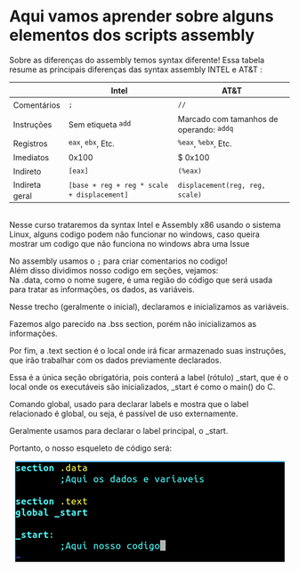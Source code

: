 <h1>Aqui vamos aprender sobre alguns elementos dos scripts assembly</h1>

<p>Sobre as diferenças do assembly temos syntax diferente!
Essa tabela resume as principais diferenças das syntax assembly INTEL e AT&T :</p>

<table><thead>
<tr>
<th></th>
<th><font style="vertical-align: inherit;"><font style="vertical-align: inherit;">Intel</font></font></th>
<th><font style="vertical-align: inherit;"><font style="vertical-align: inherit;">AT&amp;T</font></font></th>
</tr>
</thead><tbody>
<tr>
<td><font style="vertical-align: inherit;"><font style="vertical-align: inherit;">Comentários</font></font></td>
<td><code>;</code></td>
<td><code>//</code></td>
</tr>
<tr>
<td><font style="vertical-align: inherit;"><font style="vertical-align: inherit;">Instruções</font></font></td>
<td><font style="vertical-align: inherit;"><font style="vertical-align: inherit;">Sem etiqueta </font></font><code>add</code></td>
<td><font style="vertical-align: inherit;"><font style="vertical-align: inherit;">Marcado com tamanhos de operando: </font></font><code>addq</code></td>
</tr>
<tr>
<td><font style="vertical-align: inherit;"><font style="vertical-align: inherit;">Registros</font></font></td>
<td><code>eax</code><font style="vertical-align: inherit;"><font style="vertical-align: inherit;">, </font></font><code>ebx</code><font style="vertical-align: inherit;"><font style="vertical-align: inherit;">, Etc.</font></font></td>
<td><code>%eax</code><font style="vertical-align: inherit;"><font style="vertical-align: inherit;">, </font></font><code>%ebx</code><font style="vertical-align: inherit;"><font style="vertical-align: inherit;">, Etc.</font></font></td>
</tr>
<tr>
<td><font style="vertical-align: inherit;"><font style="vertical-align: inherit;">Imediatos</font></font></td>
<td><font style="vertical-align: inherit;"><font style="vertical-align: inherit;">0x100</font></font></td>
<td><font style="vertical-align: inherit;"><font style="vertical-align: inherit;">$ 0x100</font></font></td>
</tr>
<tr>
<td><font style="vertical-align: inherit;"><font style="vertical-align: inherit;">Indireto</font></font></td>
<td><code>[eax]</code></td>
<td><code>(%eax)</code></td>
</tr>
<tr>
<td><font style="vertical-align: inherit;"><font style="vertical-align: inherit;">Indireta geral</font></font></td>
<td><code>[base + reg + reg * scale + displacement]</code></td>
<td><code>displacement(reg, reg, scale)</code></td>
</tr>
</tbody></table>
<p><br>Nesse curso trataremos da syntax Intel e Assembly x86 usando o sistema Linux, alguns codigo podem não funcionar no windows, caso queira mostrar um codigo que não funciona no windows abra uma Issue</p>

<p>No assembly usamos o <code>;</code> para criar comentarios no codigo!<br>Além disso dividimos nosso codigo em seções, vejamos:<br>Na .data, como o nome sugere, é uma região do código que será usada para tratar as informações, os dados, as variáveis.

Nesse trecho (geralmente o inicial), declaramos e inicializamos as variáveis.


Fazemos algo parecido na .bss section, porém não inicializamos as informações.


Por fim, a .text section é o local onde irá ficar armazenado suas instruções, que irão trabalhar com os dados previamente declarados.

Essa é a única seção obrigatória, pois conterá a label (rótulo) _start, que é o local onde os executáveis são inicializados, _start é como o main() do C.</p>

<p>Comando global, usado para declarar labels e mostra que o label relacionado é global, ou seja, é passível de uso externamente.

Geralmente usamos para declarar o label principal, o _start.

Portanto, o nosso esqueleto de código será:</p>

<p align="center"><img src="estrutura.png"></p>